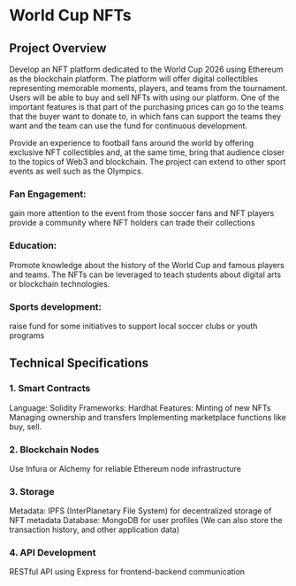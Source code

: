 # World Cup NFTs 

## Project Overview
Develop an NFT platform dedicated to the World Cup 2026 using Ethereum as the blockchain platform. The platform will offer digital collectibles representing memorable moments, players, and teams from the tournament. Users will be able to buy and sell NFTs with using our platform.
One of the important features is that part of the purchasing prices can go to the teams that the buyer want to donate to, in which fans can support the teams 
they want and the team can use the fund for continuous development. 

Provide an experience to football fans around the world by offering exclusive NFT collectibles and, at the same time, bring that audience closer to the topics of Web3 and blockchain. The project can extend to other sport events as well such as the Olympics.
### Fan Engagement:
gain more attention to the event from those soccer fans and NFT players
provide a community where NFT holders can trade their collections
### Education:
Promote knowledge about the history of the World Cup and famous players and teams.
The NFTs can be leveraged to teach students about digital arts or blockchain technologies.
### Sports development:
raise fund for some initiatives to support local soccer clubs or youth programs

## Technical Specifications
### 1. Smart Contracts
Language: Solidity
Frameworks: Hardhat
Features:
Minting of new NFTs
Managing ownership and transfers
Implementing marketplace functions like buy, sell.
### 2. Blockchain Nodes
Use Infura or Alchemy for reliable Ethereum node infrastructure
### 3. Storage
Metadata: IPFS (InterPlanetary File System) for decentralized storage of NFT metadata
Database: MongoDB for user profiles (We can also store the transaction history, and other application data)
### 4. API Development
RESTful API using Express for frontend-backend communication
